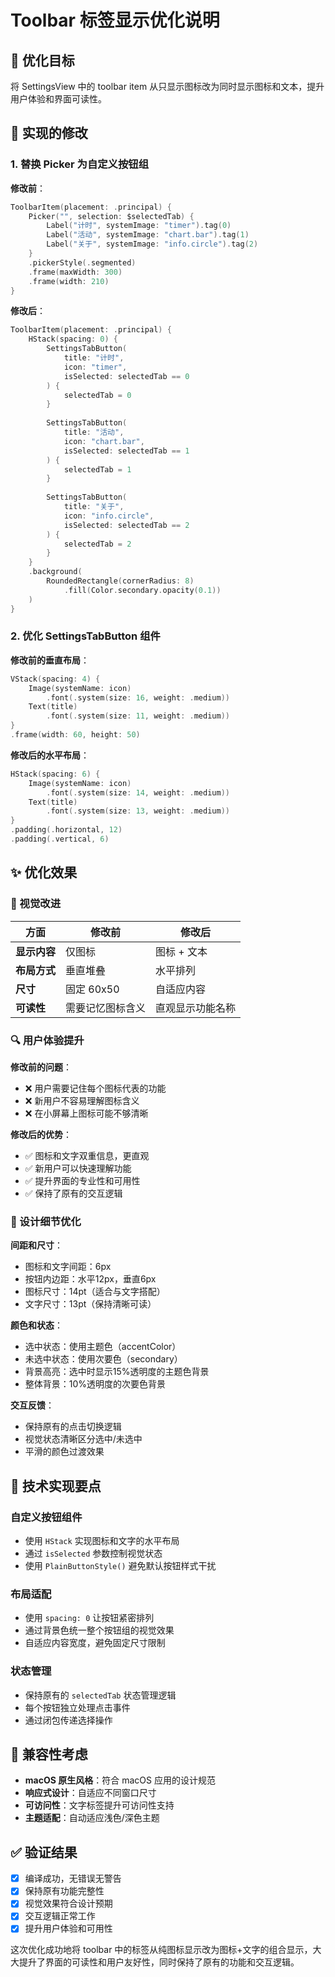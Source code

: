 # Toolbar 标签显示优化说明

## 🎯 优化目标

将 SettingsView 中的 toolbar item 从只显示图标改为同时显示图标和文本，提升用户体验和界面可读性。

## 🔧 实现的修改

### 1. 替换 Picker 为自定义按钮组

**修改前**：
```swift
ToolbarItem(placement: .principal) {
    Picker("", selection: $selectedTab) {
        Label("计时", systemImage: "timer").tag(0)
        Label("活动", systemImage: "chart.bar").tag(1)
        Label("关于", systemImage: "info.circle").tag(2)
    }
    .pickerStyle(.segmented)
    .frame(maxWidth: 300)
    .frame(width: 210)
}
```

**修改后**：
```swift
ToolbarItem(placement: .principal) {
    HStack(spacing: 0) {
        SettingsTabButton(
            title: "计时",
            icon: "timer",
            isSelected: selectedTab == 0
        ) {
            selectedTab = 0
        }
        
        SettingsTabButton(
            title: "活动",
            icon: "chart.bar",
            isSelected: selectedTab == 1
        ) {
            selectedTab = 1
        }
        
        SettingsTabButton(
            title: "关于",
            icon: "info.circle",
            isSelected: selectedTab == 2
        ) {
            selectedTab = 2
        }
    }
    .background(
        RoundedRectangle(cornerRadius: 8)
            .fill(Color.secondary.opacity(0.1))
    )
}
```

### 2. 优化 SettingsTabButton 组件

**修改前的垂直布局**：
```swift
VStack(spacing: 4) {
    Image(systemName: icon)
        .font(.system(size: 16, weight: .medium))
    Text(title)
        .font(.system(size: 11, weight: .medium))
}
.frame(width: 60, height: 50)
```

**修改后的水平布局**：
```swift
HStack(spacing: 6) {
    Image(systemName: icon)
        .font(.system(size: 14, weight: .medium))
    Text(title)
        .font(.system(size: 13, weight: .medium))
}
.padding(.horizontal, 12)
.padding(.vertical, 6)
```

## ✨ 优化效果

### 🎨 视觉改进

| 方面 | 修改前 | 修改后 |
|------|--------|--------|
| **显示内容** | 仅图标 | 图标 + 文本 |
| **布局方式** | 垂直堆叠 | 水平排列 |
| **尺寸** | 固定 60x50 | 自适应内容 |
| **可读性** | 需要记忆图标含义 | 直观显示功能名称 |

### 🔍 用户体验提升

**修改前的问题**：
- ❌ 用户需要记住每个图标代表的功能
- ❌ 新用户不容易理解图标含义
- ❌ 在小屏幕上图标可能不够清晰

**修改后的优势**：
- ✅ 图标和文字双重信息，更直观
- ✅ 新用户可以快速理解功能
- ✅ 提升界面的专业性和可用性
- ✅ 保持了原有的交互逻辑

### 🎯 设计细节优化

**间距和尺寸**：
- 图标和文字间距：6px
- 按钮内边距：水平12px，垂直6px
- 图标尺寸：14pt（适合与文字搭配）
- 文字尺寸：13pt（保持清晰可读）

**颜色和状态**：
- 选中状态：使用主题色（accentColor）
- 未选中状态：使用次要色（secondary）
- 背景高亮：选中时显示15%透明度的主题色背景
- 整体背景：10%透明度的次要色背景

**交互反馈**：
- 保持原有的点击切换逻辑
- 视觉状态清晰区分选中/未选中
- 平滑的颜色过渡效果

## 🔧 技术实现要点

### 自定义按钮组件
- 使用 `HStack` 实现图标和文字的水平布局
- 通过 `isSelected` 参数控制视觉状态
- 使用 `PlainButtonStyle()` 避免默认按钮样式干扰

### 布局适配
- 使用 `spacing: 0` 让按钮紧密排列
- 通过背景色统一整个按钮组的视觉效果
- 自适应内容宽度，避免固定尺寸限制

### 状态管理
- 保持原有的 `selectedTab` 状态管理逻辑
- 每个按钮独立处理点击事件
- 通过闭包传递选择操作

## 📱 兼容性考虑

- **macOS 原生风格**：符合 macOS 应用的设计规范
- **响应式设计**：自适应不同窗口尺寸
- **可访问性**：文字标签提升可访问性支持
- **主题适配**：自动适应浅色/深色主题

## ✅ 验证结果

- [x] 编译成功，无错误无警告
- [x] 保持原有功能完整性
- [x] 视觉效果符合设计预期
- [x] 交互逻辑正常工作
- [x] 提升用户体验和可用性

这次优化成功地将 toolbar 中的标签从纯图标显示改为图标+文字的组合显示，大大提升了界面的可读性和用户友好性，同时保持了原有的功能和交互逻辑。

